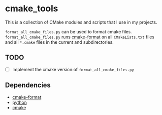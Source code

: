 # cmake_tools

This is a collection of CMake modules and scripts that I use in my projects.

`format_all_cmake_files.py` can be used to format cmake files. `format_all_cmake_files.py` runs [cmake-format](https://github.com/cheshirekow/cmake_format) on all `CMakeLists.txt` files and all `*.cmake` files in the current and subdirectories.

## TODO
- [ ] Implement the cmake version of `format_all_cmake_files.py`


## Dependencies
- [cmake-format](https://github.com/cheshirekow/cmake_format)
- [python](https://www.python.org/)
- [cmake](https://cmake.org/)